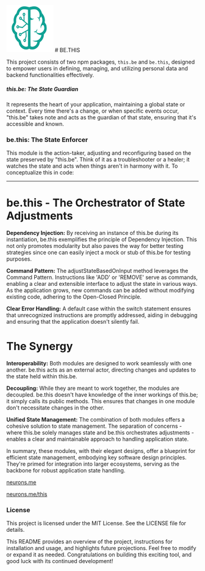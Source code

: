 <img src="./_._.svg" alt="SVG Image" width="123" height="123" style="width123px; height:123px;">
# BE.THIS 

This project consists of two npm packages, `this.be` and `be.this`, designed to empower users in defining, managing, and utilizing personal data and backend functionalities effectively.

##### **this.be:** The State Guardian

It represents the heart of your application, maintaining a global state or context.
Every time there's a change, or when specific events occur, "this.be" takes note and acts as the guardian of that state, ensuring that it's accessible and known.

### **be.this:** The State Enforcer

This module is the action-taker, adjusting and reconfiguring based on the state preserved by "this.be".
Think of it as a troubleshooter or a healer; it watches the state and acts when things aren't in harmony with it.
To conceptualize this in code:

-----------------------------------



# be.this - The Orchestrator of State Adjustments

**Dependency Injection:** By receiving an instance of this.be during its instantiation, be.this exemplifies the principle of Dependency Injection. This not only promotes modularity but also paves the way for better testing strategies since one can easily inject a mock or stub of this.be for testing purposes.

**Command Pattern:** The adjustStateBasedOnInput method leverages the Command Pattern. Instructions like 'ADD' or 'REMOVE' serve as commands, enabling a clear and extensible interface to adjust the state in various ways. As the application grows, new commands can be added without modifying existing code, adhering to the Open-Closed Principle.

**Clear Error Handling:** A default case within the switch statement ensures that unrecognized instructions are promptly addressed, aiding in debugging and ensuring that the application doesn't silently fail.



# The Synergy

**Interoperability:** Both modules are designed to work seamlessly with one another. be.this acts as an external actor, directing changes and updates to the state held within this.be.

**Decoupling:** While they are meant to work together, the modules are decoupled. be.this doesn't have knowledge of the inner workings of this.be; it simply calls its public methods. This ensures that changes in one module don't necessitate changes in the other.

**Unified State Management:** The combination of both modules offers a cohesive solution to state management. The separation of concerns - where this.be solely manages state and be.this orchestrates adjustments - enables a clear and maintainable approach to handling application state.

In summary, these modules, with their elegant designs, offer a blueprint for efficient state management, embodying key software design principles. They're primed for integration into larger ecosystems, serving as the backbone for robust application state handling.

[neurons.me](https://www.neurons.me)

[neurons.me/this](https://www.neurons.me/this)

### License

This project is licensed under the MIT License. See the LICENSE file for details.

This README provides an overview of the project, instructions for installation and usage, and highlights future projections. Feel free to modify or expand it as needed. Congratulations on building this exciting tool, and good luck with its continued development!